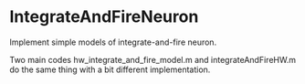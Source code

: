 # IntegrateAndFireNeuron
Implement simple models of integrate-and-fire neuron.

Two main codes hw_integrate_and_fire_model.m and integrateAndFireHW.m do the same thing with a bit different implementation.
